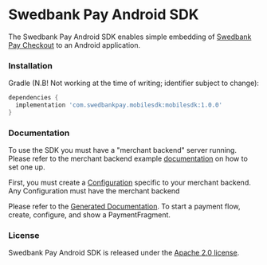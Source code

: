# Swedbank Pay Android SDK

The Swedbank Pay Android SDK enables simple embedding of [Swedbank Pay Checkout](https://developer.payex.com/xwiki/wiki/developer/view/Main/ecommerce/payex-checkout) to an Android application.

### Installation

Gradle (N.B! Not working at the time of writing; identifier subject to change):
```gradle
dependencies {
  implementation 'com.swedbankpay.mobilesdk:mobilesdk:1.0.0'
}
```

### Documentation

To use the SDK you must have a "merchant backend" server running. Please refer to the merchant backend example [documentation](https://github.com/SwedbankPay/swedbank-pay-sdk-mobile-example-merchant) on how to set one up.

First, you must create a [Configuration](https://qvik-payex-dev.s3.eu-north-1.amazonaws.com/dokka/sdk/com.payex.mobilesdk/-configuration/index.html) specific to your merchant backend. Any Configuration must have the merchant backend 

Please refer to the [Generated Documentation](https://qvik-payex-dev.s3.eu-north-1.amazonaws.com/dokka/sdk/index.html). To start a payment flow, create, configure, and show a PaymentFragment.

### License

Swedbank Pay Android SDK is released under the [Apache 2.0 license](LICENSE).